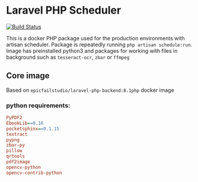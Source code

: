 # Laravel PHP Scheduler

[![Build Status](https://jenkins.epicfail.dev/buildStatus/icon?job=Docker+-+Laravel+PHP+Scheduler)](https://jenkins.epicfail.dev/job/Docker%20-%20Laravel%20PHP%20Scheduler/)

This is a docker PHP package used for the production environments with artisan scheduler. Package is repeatedly running `php artisan schedule:run`. 
Image has preinstalled python3 and packages for working with files in background such as `tesseract-ocr`, `zbar` or `ffmpeg` 

## Core image
Based on `epicfailstudio/laravel-php-backend:8.1php` docker image

### python requirements:
```ini
PyPDF2
EbookLib==0.16
pocketsphinx==0.1.15
textract
pypng
zbar-py
pillow
qrtools
pdf2image
opencv-python
opencv-contrib-python
```
